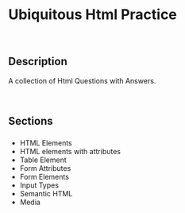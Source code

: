 # Ubiquitous Html Practice 
<br />

## Description

A collection of Html Questions with Answers.

<br />


## Sections

###
* HTML Elements
* HTML elements with attributes
* Table Element
* Form Attributes
* Form Elements
* Input Types
* Semantic HTML
* Media